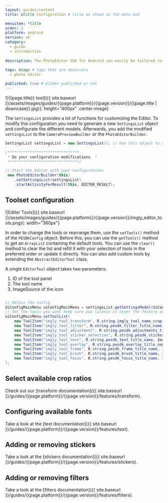 ```yaml
---
layout: guides/content
title: &title Configuration # title as shown in the menu and 

menuitem: *title
order: 2
platform: android
version: v6
category: 
  - guide
  - introduction
  
description: The PhotoEditor SDK for Android can easily be tailored to meet your business needs. Learn how to swiftly create the editor your use-case requires.
  
tags: &tags # tags that are necessary
  - photo editor 

published: true # Either published or not 
---
```


![{{page.title}} tool]({{ site.baseurl }}/assets/images/guides/{{page.platform}}/{{page.version}}/{{page.title | downcase}}.jpg){: height="400px" .center-image}

The `SettingsList` provides a lot of functions for customizing the Editor.
To modify this configuration you need to generate a new `SettingsList` object and configurate the different models. Afterwards, you add the modified `settingsList` to the `CameraPreviewBuilder` or the `PhotoEditorBuilder`.

```java
SettingsList settingsList = new SettingsList(); // Use this object to do all your configurations

/********************************
 * Do your configuration modifications. *
 ********************************/

// Start the Editor with your configurations
 new PhotoEditorBuilder(this)
    .setSettingsList(settingsList)
    .startActivityForResult(this, EDITOR_RESULT);
```

## Toolset configuration

![Editor Tools]({{ site.baseurl }}/assets/images/guides/{{page.platform}}/{{page.version}}/imgly_editor_tools.png){: width="360px"}

In order to change the tools or rearrange them, use the `setTools()` method of the `PESDKConfig` object. Before this, you can use the `getTools()` method to get an `ArrayList` containing the default tools. You can use the `clear()` method to clear the list and refill it with your selection of tools in the preferred order or update it directly. You can also add custom tools by extending
the `AbstractEditorTool` class.

A single `EditorTool` object takes two parameters:

1. ID of the tool panel
2. The tool name
3. ImageSource of the icon

```java

// Obtain the config
UiConfigMainMenu uiConfigMainMenu = settingsList.getSettingsModel(UiConfigMainMenu.class) 
// Set the tools you want keep sure you licence is cover the feature and do not forget to include the correct modules in your build.gradle
uiConfigMainMenu.setToolList(
    new ToolItem("imgly_tool_transform", R.string.imgly_tool_name_crop, ImageSource.create(R.drawable.imgly_icon_tool_transform)),
    new ToolItem("imgly_tool_filter", R.string.pesdk_filter_title_name, ImageSource.create(R.drawable.imgly_icon_tool_filters)),
    new ToolItem("imgly_tool_adjustment", R.string.pesdk_adjustments_title_name, ImageSource.create(R.drawable.imgly_icon_tool_adjust)),
    new ToolItem("imgly_tool_sticker_selection", R.string.pesdk_sticker_title_name, ImageSource.create(R.drawable.imgly_icon_tool_sticker)),
    new ToolItem("imgly_tool_text", R.string.pesdk_text_title_name, ImageSource.create(R.drawable.imgly_icon_tool_text)),
    new ToolItem("imgly_tool_overlay", R.string.pesdk_overlay_title_name, ImageSource.create(R.drawable.imgly_icon_tool_overlay)),
    new ToolItem("imgly_tool_frame", R.string.pesdk_frame_title_name, ImageSource.create(R.drawable.imgly_icon_tool_frame)),
    new ToolItem("imgly_tool_brush", R.string.pesdk_brush_title_name, ImageSource.create(R.drawable.imgly_icon_tool_brush)),
    new ToolItem("imgly_tool_focus", R.string.pesdk_focus_title_name, ImageSource.create(R.drawable.imgly_icon_tool_focus))
);

```

## Select available crop ratios

Check out our [transform documentation]({{ site.baseurl }}/guides/{{page.platform}}/{{page.version}}/features/transform).

## Configuring available fonts

Take a look at the [text documentation]({{ site.baseurl }}/guides/{{page.platform}}/{{page.version}}/features/text).

## Adding or removing stickers

Take a look at the [stickers documentation]({{ site.baseurl }}/guides/{{page.platform}}/{{page.version}}/features/stickers).

## Adding or removing filters

Take a look at the [filters documentation]({{ site.baseurl }}/guides/{{page.platform}}/{{page.version}}/features/filters).



